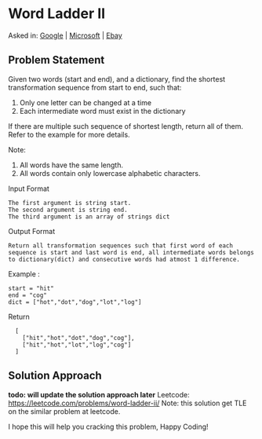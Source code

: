 # Word Ladder II

Asked in: [Google](#) | [Microsoft](#) | [Ebay](#)

## Problem Statement
Given two words (start and end), and a dictionary, find the shortest transformation sequence from start to end, such that:

1. Only one letter can be changed at a time
2. Each intermediate word must exist in the dictionary

If there are multiple such sequence of shortest length, return all of them. Refer to the example for more details.

Note:
1. All words have the same length.
2. All words contain only lowercase alphabetic characters.

Input Format
```
The first argument is string start.
The second argument is string end.
The third argument is an array of strings dict
```
Output Format
```
Return all transformation sequences such that first word of each sequence is start and last word is end, all intermediate words belongs to dictionary(dict) and consecutive words had atmost 1 difference.  
```

Example :
```
start = "hit"
end = "cog"
dict = ["hot","dot","dog","lot","log"]
```
Return
```
  [
    ["hit","hot","dot","dog","cog"],
    ["hit","hot","lot","log","cog"]
  ]
```

## Solution Approach
**todo: will update the solution approach later**
Leetcode: https://leetcode.com/problems/word-ladder-ii/
Note: this solution get TLE on the similar problem at leetcode.

I hope this will help you cracking this problem, Happy Coding!